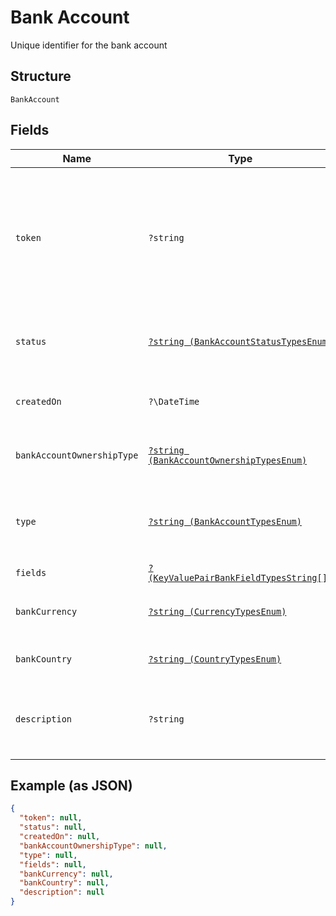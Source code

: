 
# Bank Account

Unique identifier for the bank account

## Structure

`BankAccount`

## Fields

| Name | Type | Tags | Description | Getter | Setter |
|  --- | --- | --- | --- | --- | --- |
| `token` | `?string` | Optional | Token representing the resource, prefixed with <i>user-</i>, <i>dest-</i>, <i>xfer-</i>, <i>acct-</i>, <i>pmnt-</i>, or <i>docu-</i>. | getToken(): ?string | setToken(?string token): void |
| `status` | [`?string (BankAccountStatusTypesEnum)`](../../doc/models/bank-account-status-types-enum.md) | Optional | Current verification status type of the bank account | getStatus(): ?string | setStatus(?string status): void |
| `createdOn` | `?\DateTime` | Optional | Time at which the object was created. | getCreatedOn(): ?\DateTime | setCreatedOn(?\DateTime createdOn): void |
| `bankAccountOwnershipType` | [`?string (BankAccountOwnershipTypesEnum)`](../../doc/models/bank-account-ownership-types-enum.md) | Optional | Account ownership types | getBankAccountOwnershipType(): ?string | setBankAccountOwnershipType(?string bankAccountOwnershipType): void |
| `type` | [`?string (BankAccountTypesEnum)`](../../doc/models/bank-account-types-enum.md) | Optional | Financial purpose of the bank account (<i>Savings</i>, <i>Investment</i>) | getType(): ?string | setType(?string type): void |
| `fields` | [`?(KeyValuePairBankFieldTypesString[])`](../../doc/models/key-value-pair-bank-field-types-string.md) | Optional | - | getFields(): ?array | setFields(?array fields): void |
| `bankCurrency` | [`?string (CurrencyTypesEnum)`](../../doc/models/currency-types-enum.md) | Optional | Currency code type for the object | getBankCurrency(): ?string | setBankCurrency(?string bankCurrency): void |
| `bankCountry` | [`?string (CountryTypesEnum)`](../../doc/models/country-types-enum.md) | Optional | Two-digit country code types | getBankCountry(): ?string | setBankCountry(?string bankCountry): void |
| `description` | `?string` | Optional | User-supplied description of the bank account for reference | getDescription(): ?string | setDescription(?string description): void |

## Example (as JSON)

```json
{
  "token": null,
  "status": null,
  "createdOn": null,
  "bankAccountOwnershipType": null,
  "type": null,
  "fields": null,
  "bankCurrency": null,
  "bankCountry": null,
  "description": null
}
```

